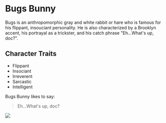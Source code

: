 # Bugs Bunny

Bugs is an anthropomorphic gray and white rabbit or hare who is famous for his flippant, insouciant personality. He is also characterized by a Brooklyn accent, his portrayal as a trickster, and his catch phrase "Eh...What's up, doc?".

## Character Traits

* Flippant
* Insociant
* Irreverent
* Sarcastic
* Intelligent

Bugs Bunny likes to say:

> Eh...What's up, doc?

<img src="https://upload.wikimedia.org/wikipedia/en/7/79/Bugsbunny2011.png"/>
